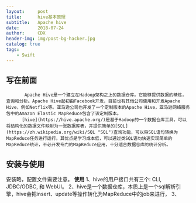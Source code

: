 ```yaml
---
layout:     post
title:      hive基本原理
subtitle:   Apache hive
date:       2018-07-24
author:     CDX
header-img: img/post-bg-hacker.jpg
catalog: true
tags:
    - Swift
---
```

## 写在前面
           Apache Hive是一个建立在Hadoop架构之上的数据仓库。它能够提供数据的精炼，查询和分析。Apache Hive起初由Facebook开发，目前也有其他公司使用和开发Apache Hive，例如Netflix等。亚马逊公司也开发了一个定制版本的Apache Hive，亚马逊网络服务包中的Amazon Elastic MapReduce包含了该定制版本。
          [hive](https://hive.apache.org/)是基于Hadoop的一个数据仓库工具，可以将结构化的数据文件映射为一张数据库表，并提供简单的[SQL](https://zh.wikipedia.org/wiki/SQL "SQL")查询功能，可以将SQL语句转换为MapReduce任务进行运行。其优点是学习成本低，可以通过类SQL语句快速实现简单的MapReduce统计，不必开发专门的MapReduce应用，十分适合数据仓库的统计分析。
## 安装与使用
安装略，配置文件需要注意。
**使用**
1、hive的用户接口共有三个: CLI, JDBC/ODBC, 和 WebUI。
2、hive是一个数据仓库，本质上是一个sql解析引擎，hive会把insert、update等操作转化为MapReduce中的job来进行，
3、
